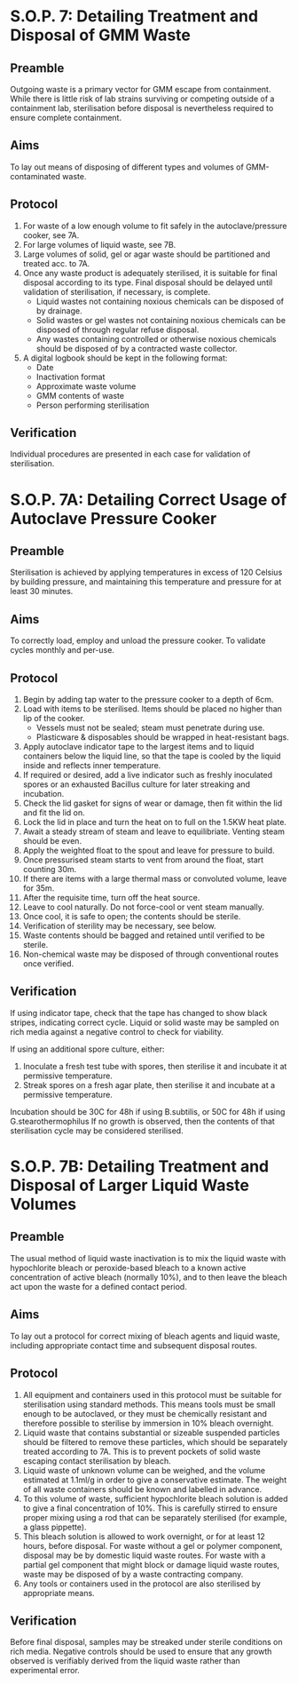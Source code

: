 # S.O.P. 7: Detailing Treatment and Disposal of GMM Waste
## Preamble
Outgoing waste is a primary vector for GMM escape from containment. While there is little risk of lab strains surviving or competing outside of a containment lab, sterilisation before disposal is nevertheless required to ensure complete containment.

## Aims
To lay out means of disposing of different types and volumes of GMM-contaminated waste.

## Protocol
1. For waste of a low enough volume to fit safely in the autoclave/pressure cooker, see 7A.
2. For large volumes of liquid waste, see 7B.
3. Large volumes of solid, gel or agar waste should be partitioned and treated acc. to 7A.
4. Once any waste product is adequately sterilised, it is suitable for final disposal according to its type. Final disposal should be delayed until validation of sterilisation, if necessary, is complete.
    - Liquid wastes not containing noxious chemicals can be disposed of by drainage.
    - Solid wastes or gel wastes not containing noxious chemicals can be disposed of through regular refuse disposal.
    - Any wastes containing controlled or otherwise noxious chemicals should be disposed of by a contracted waste collector.
5. A digital logbook should be kept in the following format:
    - Date
    - Inactivation format
    - Approximate waste volume
    - GMM contents of waste
    - Person performing sterilisation

## Verification
Individual procedures are presented in each case for validation of sterilisation.

# S.O.P. 7A: Detailing Correct Usage of Autoclave Pressure Cooker
## Preamble
Sterilisation is achieved by applying temperatures in excess of 120 Celsius by building pressure, and maintaining this temperature and pressure for at least 30 minutes.

## Aims
To correctly load, employ and unload the pressure cooker. To validate cycles monthly and per-use.

## Protocol
1. Begin by adding tap water to the pressure cooker to a depth of 6cm.
2. Load with items to be sterilised. Items should be placed no higher than lip of the cooker.
    - Vessels must not be sealed; steam must penetrate during use.
    - Plasticware & disposables should be wrapped in heat-resistant bags.
3. Apply autoclave indicator tape to the largest items and to liquid containers below the liquid line, so that the tape is cooled by the liquid inside and reflects inner temperature.
4. If required or desired, add a live indicator such as freshly inoculated spores or an exhausted Bacillus culture for later streaking and incubation.
5. Check the lid gasket for signs of wear or damage, then fit within the lid and fit the lid on.
6. Lock the lid in place and turn the heat on to full on the 1.5KW heat plate.
7. Await a steady stream of steam and leave to equilibriate. Venting steam should be even.
8. Apply the weighted float to the spout and leave for pressure to build.
9. Once pressurised steam starts to vent from around the float, start counting 30m.
10. If there are items with a large thermal mass or convoluted volume, leave for 35m.
11. After the requisite time, turn off the heat source.
12. Leave to cool naturally. Do not force-cool or vent steam manually.
13. Once cool, it is safe to open; the contents should be sterile.
14. Verification of sterility may be necessary, see below.
15. Waste contents should be bagged and retained until verified to be sterile.
16. Non-chemical waste may be disposed of through conventional routes once verified.

## Verification
If using indicator tape, check that the tape has changed to show black stripes, indicating correct cycle. Liquid or solid waste may be sampled on rich media against a negative control to check for viability.

If using an additional spore culture, either:

1. Inoculate a fresh test tube with spores, then sterilise it and incubate it at permissive temperature.
2. Streak spores on a fresh agar plate, then sterilise it and incubate at a permissive temperature.

Incubation should be 30C for 48h if using B.subtilis, or 50C for 48h if using G.stearothermophilus If no growth is observed, then the contents of that sterilisation cycle may be considered sterilised.

# S.O.P. 7B: Detailing Treatment and Disposal of Larger Liquid Waste Volumes
## Preamble
The usual method of liquid waste inactivation is to mix the liquid waste with hypochlorite bleach or peroxide-based bleach to a known active concentration of active bleach (normally 10%), and to then leave the bleach act upon the waste for a defined contact period.

## Aims
To lay out a protocol for correct mixing of bleach agents and liquid waste, including appropriate contact time and subsequent disposal routes.

## Protocol
1. All equipment and containers used in this protocol must be suitable for sterilisation using standard methods. This means tools must be small enough to be autoclaved, or they must be chemically resistant and therefore possible to sterilise by immersion in 10% bleach overnight.
2. Liquid waste that contains substantial or sizeable suspended particles should be filtered to remove these particles, which should be separately treated according to 7A. This is to prevent pockets of solid waste escaping contact sterilisation by bleach.
3. Liquid waste of unknown volume can be weighed, and the volume estimated at 1.1ml/g in order to give a conservative estimate. The weight of all waste containers should be known and labelled in advance.
4. To this volume of waste, sufficient hypochlorite bleach solution is added to give a final concentration of 10%. This is carefully stirred to ensure proper mixing using a rod that can be separately sterilised (for example, a glass pippette).
5. This bleach solution is allowed to work overnight, or for at least 12 hours, before disposal. For waste without a gel or polymer component, disposal may be by domestic liquid waste routes. For waste with a partial gel component that might block or damage liquid waste routes, waste may be disposed of by a waste contracting company.
6. Any tools or containers used in the protocol are also sterilised by appropriate means.

## Verification
Before final disposal, samples may be streaked under sterile conditions on rich media. Negative controls should be used to ensure that any growth observed is verifiably derived from the liquid waste rather than experimental error.





